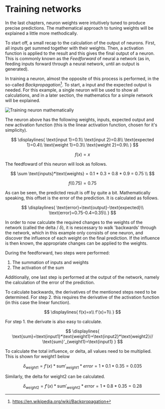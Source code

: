 # Training networks

In the last chapters, neuron weights were intuitively tuned to produce precise predictions. The mathematical approach to tuning weights will be explained a little more methodically. 

To start off, a small recap to the calculation of the output of neurons. First, all inputs get summed together with their weights. Then, a activation function is applied to the result and this gives the final output of a neuron. This is commonly known as the _Feedforward_ of neural a network (as in, feeding inputs forward through a neural network, until an output is generated).

In training a neuron, almost the opposite of this process is performed, in the so-called _Backpropagation_[^1]. To start, a input and the expected output is needed. For this example, a single neuron will be used to show all calculations, and in a later section, the mathematics for a simple network will be explained.

[^1]:<https://en.wikipedia.org/wiki/Backpropagation>

![Training neuron mathematically](https://placehold.co/600x400?text=Training+neuron)

The neuron above has the following weights, inputs, expected output and new activation function (this is the linear activation function, chosen for it's simplicity).

$$
\displaylines{
\text{input 1}=0.1\\
\text{input 2}=0.8\\
\text{expected 1}=0.4\\
\text{weight 1}=0.3\\
\text{weight 2}=0.9\\
}
$$

$$ 
f(x) = x
$$

The feedfoward of this neuron will look as follows.

$$
\sum \text{inputs}*\text{weights} = 0.1 * 0.3 + 0.8 * 0.9 = 0.75 \\
$$

$$
f(0.75)=0.75
$$

As can be seen, the predicted result is off by quite a bit. Mathematically speaking, this offset is the error of the prediction. It is calculated as follows.

$$
\displaylines{
\text{error}=\text{output}-\text{expected}\\
\text{error}=0.75-0.4=0.35\\
}
$$

In order to now calculate the required changes to the weights of the network (called the delta / $\delta$), it is nescessary to walk 'backwards' through the network, which in this example only consists of one neuron, and discover the influence of each weight on the final prediction. If the influence is then known, the appropriate changes can be applied to the weights.

During the feedforward, two steps were performed:
1. The summation of inputs and weights
2. The activation of the sum

Additionally, one last step is performed at the output of the network, namely the calculation of the error of the prediction.

To calculate backwards, the derivatives of the mentioned steps need to be determined. For step 2. this requires the derivative of the activation function (in this case the linear function).

$$
\displaylines{
f(x)=x\\
f'(x)=1\\
}
$$

For step 1. the derivate is also easy to calculate.

$$
\displaylines{
\text{sum}=\text{input1}*\text{weight1}+\text{input2}*\text{weight2}//
\text{sum}'_{weight1}=\text{input1}
}
$$

To calculate the total influence, or delta, all values need to be multiplied. This is shown for weight1 below

$$
\delta_{weight1}=f'(x)*\text{sum}'_{weight1}*error=1*0.1*0.35=0.035
$$

Similarly, the delta for weight2 can be calculated.

$$
\delta_{weight2}=f'(x)*\text{sum}'_{weight2}*error=1*0.8*0.35=0.28
$$

